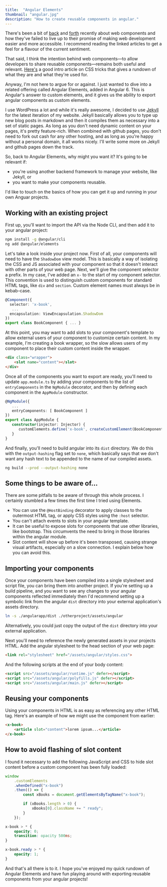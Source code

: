 ```yaml
---
title:  "Angular Elements"
thumbnail: "angular.jpg"
description: "How to create reusable components in angular."
---
```


There's been a bit of [back](https://lea.verou.me/2020/09/the-failed-promise-of-web-components/) and [forth](https://medium.com/swlh/the-failed-criticism-of-web-components-ee94380f3552) recently about web components and how they've failed to live up to their promise of making web development easier and more accessible. I recommend reading the linked articles to get a feel for a flavour of the current sentiment.

That said, I think the intention behind web components—to allow developers to share reusable components—remains both useful and relevant. [Here's](https://css-tricks.com/an-introduction-to-web-components/) a good intro article on CSS tricks that gives a rundown of what they are and what they're used for.

Anyway, I'm not here to argue for or against. I just wanted to dive into a related offering called Angular Elements, added in Angular 6. This is Angular's answer to custom elements, and it gives us the ability to export angular components as custom elements.

I use WordPress a lot and while it's really awesome, I decided to use [Jekyll](jekyllrb.com) for the latest iteration of my website. Jekyll basically allows you to type up new blog posts in markdown and then it compiles them as necessary into a set of static pages. As long as you don't need dynamic content on your pages, it's pretty feature-rich. When combined with github pages, you don't need to fork out cash for any other hosting, and as long as you're happy without a personal domain, it all works nicely. I'll write some more on Jekyll and github pages down the track.

So, back to Angular Elements, why might you want it? It's going to be relevant if:

*  you're using another backend framework to manage your website, like Jekyll, or
*  you want to make your components reusable.

I'd like to touch on the basics of how you can get it up and running in your own Anguar projects.

## Working with an existing project

First up, you'll want to import the API via the Node CLI, and then add it to your angular project:

```bash
npm install -g @angular/cli
ng add @angular/elements
```

Let's take a look inside your project now. First of all, your components will need to have the `ShadowDom` view model. This is basically a way of isolating the CSS and JS associated with your component so that it doesn't interact with other parts of your web page. Next, we'll give the component selector a prefix. In my case, I've added an `x-` to the start of my component selector. This convention is used to distinguish custom components for standard HTML tags, like `div` and `section`. Custom element names must always be in kebab-case.

```typescript
@Component({
  selector: 'x-book',
   ...
  encapsulation: ViewEncapsulation.ShadowDom
})
export class BookComponent { ... }
```

At this point, you may want to add slots to your component's template to allow external users of your component to customize certain content. In my example, I'm creating a book wrapper, so the slow allows users of my component to place their custom content inside the wrapper.

```HTML
<div class="wrapper">
	<slot name="content"></slot>
</div>
```

Once all of the components you want to export are ready, you'll need to update `app.module.ts` by adding your components to the list of `entryComponents` in the `NgModule` decorator, and then by defining each component in the `AppModule` constructor.

```typescript
@NgModule({
   ...
   entryComponents: [ BookComponent ]
})
export class AppModule {
   constructor(injector: Injector) {
      customElements.define('x-book', createCustomElement(BookComponent, { injector }));
   }  
}
```

And finally, you'll need to build angular into its `dist` directory. We do this with the `output-hashing` flag set to `none`, which basically says that we don't want any hash text to be appended to the name of our compiled assets.

```bash
ng build --prod --output-hashing none
```

## Some things to be aware of...

There are some pitfalls to be aware of through this whole process. I certainly stumbled a few times the first time I tried using Elements.

* You can use the `@HostBinding` decorator to apply classes to the outermost HTML tag, or apply CSS styles using the `:host` selector.
* You can't attach events to slots in your angular template.
* It can be useful to expose slots for components that use other libraries, like bootstrap. This circumvents the need to bring in those libraries within the angular module.
* Slot content will show up before it's been transposed, causing strange visual artifacts, especially on a slow connection. I explain below how you can avoid this.

## Importing your components

Once your components have been compiled into a single stylesheet and script file, you can bring them into another project. If you're setting up a build pipeline, and you want to see any changes to your angular components reflected immediately then I'd recommend setting up a symbolic link from the angular `dist` directory into your external application's assets directory.

```bash
ln -s ./angularapp/dist ./otherproject/assets/angular
```

Alternatively, you could just copy the output of the `dist` directory into your external application.

Next you'll need to reference the newly generated assets in your projects HTML. Add the angular stylesheet to the head section of your web page:

```html
<link rel="stylesheet" href="/assets/angular/styles.css">
```

And the following scripts at the end of your body content:

```html
<script src="/assets/angular/runtime.js" defer></script>
<script src="/assets/angular/polyfills.js" defer></script>
<script src="/assets/angular/main.js" defer></script>
```

## Reusing your components

Using your components in HTML is as easy as referencing any other HTML tag. Here's an example of how we might use the component from earlier:

```html
<x-book>
	<article slot="content">lorem ipsum...</article>
</x-book>
```

## How to avoid flashing of slot content

I found it necessary to add the following JavaScript and CSS to hide slot content before a custom component has been fully loaded:

```typescript
window
    .customElements
    .whenDefined("x-book")
    .then(() => {
        const xBooks = document.getElementsByTagName("x-book");

        if (xBooks.length > 0) {
            xBooks[0].className += " ready";
        }
    });
```

```css
x-book > * {
    opacity: 0;
    transition: opacity 500ms;
}

x-book.ready > * {
    opacity: 1;
}
```

And that's all there is to it. I hope you've enjoyed my quick rundown of Angular Elements and have fun playing around with exporting reusable components from your angular projects!